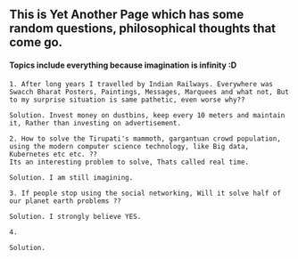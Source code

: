 ## This is Yet Another Page which has some random questions, philosophical thoughts that come go.
        
      
#### Topics include everything because imagination is infinity :D
    1. After long years I travelled by Indian Railways. Everywhere was Swacch Bharat Posters, Paintings, Messages, Marquees and what not, But to my surprise situation is same pathetic, even worse why??
        
    Solution. Invest money on dustbins, keep every 10 meters and maintain it, Rather than investing on advertisement.
        
    2. How to solve the Tirupati's mammoth, gargantuan crowd population, using the modern computer science technology, like Big data, Kubernetes etc etc. ??
    Its an interesting problem to solve, Thats called real time.
        
    Solution. I am still imagining.   
        
    3. If people stop using the social networking, Will it solve half of our planet earth problems ??
        
    Solution. I strongly believe YES.
        
    4. 
        
    Solution.
         
    
    


